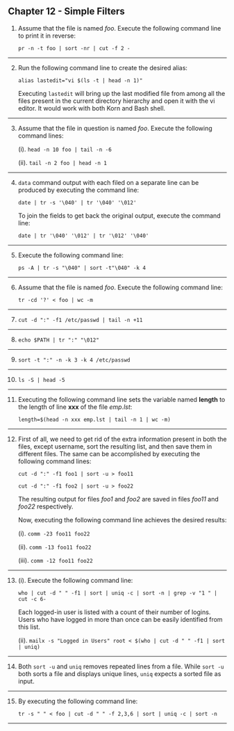 ##  Chapter 12 - Simple Filters

01. Assume that the file is named _foo_. Execute the following command line to print it in reverse:

    `pr -n -t foo | sort -nr | cut -f 2 -`

---

02. Run the following command line to create the desired alias:

    `alias lastedit="vi $(ls -t | head -n 1)"`

    Executing `lastedit` will bring up the last modified file from among all the files present in the current directory hierarchy and open it with the vi editor. It would work with both Korn and Bash shell.

---

03. Assume that the file in question is named _foo_. Execute the following command lines:

    (i). `head -n 10 foo | tail -n -6`

    (ii). `tail -n 2 foo | head -n 1`

---

04. `data` command output with each filed on a separate line can be produced by executing the command line:

    `date | tr -s '\040' | tr '\040' '\012'`

    To join the fields to get back the original output, execute the command line:

    `date | tr '\040' '\012' | tr '\012' '\040'`

---

05. Execute the following command line:

    `ps -A | tr -s "\040" | sort -t"\040" -k 4`

---

06. Assume that the file is named _foo_. Execute the following command line:

    `tr -cd '?' < foo | wc -m`

---

07. `cut -d ":" -f1 /etc/passwd | tail -n +11`

---

08. `echo $PATH | tr ":" "\012"`

---

09. `sort -t ":" -n -k 3 -k 4 /etc/passwd`

---

10. `ls -S | head -5`

---

11. Executing the following command line sets the variable named **length** to the length of line **xxx** of the file _emp.lst_:

    `length=$(head -n xxx emp.lst | tail -n 1 | wc -m)`

---

12. First of all, we need to get rid of the extra information present in both the files, except username, sort the resulting list, and then save them in different files. The same can be accomplished by executing the following command lines:

    `cut -d ":" -f1 foo1 | sort -u > foo11`

    `cut -d ":" -f1 foo2 | sort -u > foo22`

    The resulting output for files _foo1_ and _foo2_ are saved in files _foo11_ and _foo22_ respectively.

    Now, executing the following command line achieves the desired results:

    (i). `comm -23 foo11 foo22`

    (ii). `comm -13 foo11 foo22`

    (iii). `comm -12 foo11 foo22`

---

13. (i). Execute the following command line:

    `who | cut -d " " -f1 | sort | uniq -c | sort -n | grep -v "1 " | cut -c 6-`

    Each logged-in user is listed with a count of their number of logins. Users who have logged in more than once can be easily identified from this list.

    (ii). `mailx -s "Logged in Users" root < $(who | cut -d " " -f1 | sort | uniq)`

---

14. Both `sort -u` and `uniq` removes repeated lines from a file. While `sort -u` both sorts a file and displays unique lines, `uniq` expects a sorted file as input.

---

15. By executing the following command line:

    `tr -s " " < foo | cut -d " " -f 2,3,6 | sort | uniq -c | sort -n`

---
